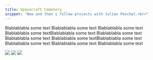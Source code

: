 ```yaml
---
title: Spacecraft Cemetery
snippet: "Now and then i follow projects with Julian Peschel.<br>"
---
```



Blablablabla some text Blablablabla some text Blablablabla some text Blablablabla some textBlablablabla some text Blablablabla some text Blablablabla some text Blablablabla some textBlablablabla some text Blablablabla some text Blablablabla some text Blablablabla some text


![](https://giacomo.website/files/ocean.png)
![](https://giacomo.website/files/ocean1.png)
![](https://giacomo.website/files/oceanic1.jpg)
